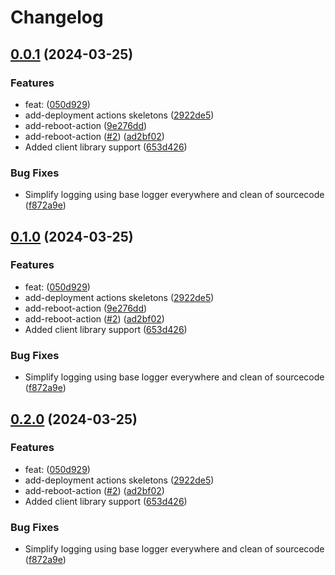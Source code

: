 # Changelog

## [0.0.1](https://github.com/nuvlaedge/nuvlaedge-go/compare/v0.0.1...v0.0.1) (2024-03-25)


### Features

* feat:  ([050d929](https://github.com/nuvlaedge/nuvlaedge-go/commit/050d92984f6c63c4976e157d2daf68f0908fbd8a))
* add-deployment actions skeletons ([2922de5](https://github.com/nuvlaedge/nuvlaedge-go/commit/2922de5e328fc163f009b0aaa674c192b7b1986b))
* add-reboot-action ([9e276dd](https://github.com/nuvlaedge/nuvlaedge-go/commit/9e276dd42e34bd4055cdc8057d2aa89b3ccd9fb0))
* add-reboot-action ([#2](https://github.com/nuvlaedge/nuvlaedge-go/issues/2)) ([ad2bf02](https://github.com/nuvlaedge/nuvlaedge-go/commit/ad2bf022370c54ef1d898cd9ae8bd3e72b036213))
* Added client library support ([653d426](https://github.com/nuvlaedge/nuvlaedge-go/commit/653d426cf95a76132d6150fbce95b77e79cfc542))


### Bug Fixes

* Simplify logging using base logger everywhere and clean of sourcecode ([f872a9e](https://github.com/nuvlaedge/nuvlaedge-go/commit/f872a9e23bf42bf9be5cd6403b84e9b710b7eac8))

## [0.1.0](https://github.com/nuvlaedge/nuvlaedge-go/compare/v0.0.1...v0.1.0) (2024-03-25)


### Features

* feat:  ([050d929](https://github.com/nuvlaedge/nuvlaedge-go/commit/050d92984f6c63c4976e157d2daf68f0908fbd8a))
* add-deployment actions skeletons ([2922de5](https://github.com/nuvlaedge/nuvlaedge-go/commit/2922de5e328fc163f009b0aaa674c192b7b1986b))
* add-reboot-action ([9e276dd](https://github.com/nuvlaedge/nuvlaedge-go/commit/9e276dd42e34bd4055cdc8057d2aa89b3ccd9fb0))
* add-reboot-action ([#2](https://github.com/nuvlaedge/nuvlaedge-go/issues/2)) ([ad2bf02](https://github.com/nuvlaedge/nuvlaedge-go/commit/ad2bf022370c54ef1d898cd9ae8bd3e72b036213))
* Added client library support ([653d426](https://github.com/nuvlaedge/nuvlaedge-go/commit/653d426cf95a76132d6150fbce95b77e79cfc542))


### Bug Fixes

* Simplify logging using base logger everywhere and clean of sourcecode ([f872a9e](https://github.com/nuvlaedge/nuvlaedge-go/commit/f872a9e23bf42bf9be5cd6403b84e9b710b7eac8))

## [0.2.0](https://github.com/nuvlaedge/nuvlaedge-go/compare/v0.1.0...v0.2.0) (2024-03-25)


### Features

* feat:  ([050d929](https://github.com/nuvlaedge/nuvlaedge-go/commit/050d92984f6c63c4976e157d2daf68f0908fbd8a))
* add-deployment actions skeletons ([2922de5](https://github.com/nuvlaedge/nuvlaedge-go/commit/2922de5e328fc163f009b0aaa674c192b7b1986b))
* add-reboot-action ([#2](https://github.com/nuvlaedge/nuvlaedge-go/issues/2)) ([ad2bf02](https://github.com/nuvlaedge/nuvlaedge-go/commit/ad2bf022370c54ef1d898cd9ae8bd3e72b036213))
* Added client library support ([653d426](https://github.com/nuvlaedge/nuvlaedge-go/commit/653d426cf95a76132d6150fbce95b77e79cfc542))


### Bug Fixes

* Simplify logging using base logger everywhere and clean of sourcecode ([f872a9e](https://github.com/nuvlaedge/nuvlaedge-go/commit/f872a9e23bf42bf9be5cd6403b84e9b710b7eac8))
